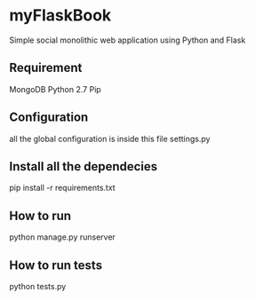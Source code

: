 # myFlaskBook
Simple social monolithic web application using Python and Flask 

## Requirement
MongoDB
Python 2.7
Pip

## Configuration
all the global configuration is inside this file settings.py 

## Install all the dependecies
pip install -r requirements.txt

## How to run 
python manage.py runserver

## How to run tests
python tests.py
